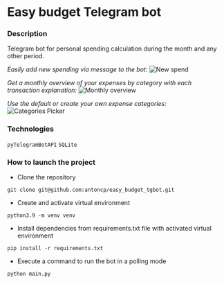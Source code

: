# Easy budget Telegram bot
### Description
Telegram bot for personal spending calculation during the month and any other period. 

*Easily add new spending via message to the bot:*
![New spend](https://github.com/antoncp/easy_budget_tgbot/assets/64245819/8460f97a-fa65-4775-b476-7c486ebe0082)

*Get a monthly overview of your expenses by category with each transaction explanation:*
![Monthly overview](https://github.com/antoncp/easy_budget_tgbot/assets/64245819/b63d8df4-c088-4af8-9ded-ae3a988bacd1)

*Use the default or create your own expense categories:*
![Categories Picker](https://github.com/antoncp/easy_budget_tgbot/assets/64245819/2e3f88e1-6d8f-4222-a10a-79302ddbb8b1)
### Technologies
`pyTelegramBotAPI`
`SQLite`

### How to launch the project 
- Clone the repository
```
git clone git@github.com:antoncp/easy_budget_tgbot.git
``` 
- Create and activate virtual environment
```
python3.9 -m venv venv
``` 
- Install dependencies from requirements.txt file with activated virtual environment
```
pip install -r requirements.txt
```
- Execute a command to run the bot in a polling mode 
```
python main.py
``` 